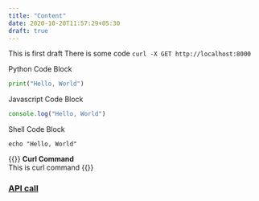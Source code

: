 ```yaml
---
title: "Content"
date: 2020-10-20T11:57:29+05:30
draft: true
---
```


This is first draft
There is some code `curl -X GET http://localhost:8000`

Python Code Block

```Python
print("Hello, World")
```

Javascript Code Block

```Javascript
console.log("Hello, World")
```
Shell Code Block

```Shell
echo "Hello, World"
```
{{<hint info >}}
**Curl Command**\
This is curl command
{{</hint>}}

<h3><b><u>API call</u></b></h3>
